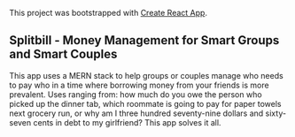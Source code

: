 This project was bootstrapped with [Create React App](https://github.com/facebook/create-react-app).

## Splitbill - Money Management for Smart Groups and Smart Couples

This app uses a MERN stack to help groups or couples manage who needs to pay who in a time where borrowing money from your friends is more prevalent. Uses ranging from: how much do you owe the person who picked up the dinner tab, which roommate is going to pay for paper towels next grocery run, or why am I three hundred seventy-nine dollars and sixty-seven cents in debt to my girlfriend? This app solves it all.